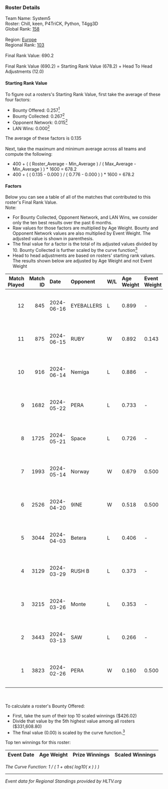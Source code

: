 ### Roster Details<br />
Team Name: System5<br />
Roster: Chill, keen, P4TriCK, Python, T4gg3D<br />
Global Rank: [158](../standings_global.md)<br />
<br />
Region: [Europe]( ../standings_europe.md)<br />
Regional Rank: [103]( ../standings_europe.md)<br />
<br />
Final Rank Value:  690.2<br />
<br />
Final Rank Value (690.2) = Starting Rank Value (678.2) + Head To Head Adjustments (12.0)<br />

#### Starting Rank Value<br />
To figure out a rosters's Starting Rank Value, first take the average of these four factors:<br />
- Bounty Offered: 0.257[<sup>1</sup>](#table2)
- Bounty Collected: 0.267[<sup>2</sup>](#table1)
- Opponent Network: 0.015[<sup>2</sup>](#table1)
- LAN Wins: 0.000[<sup>2</sup>](#table1)

The average of these factors is 0.135<br />
<br />
Next, take the maximum and minimum average across all teams and compute the following:<br />
- 400 + ( ( Roster_Average - Min_Average ) / ( Max_Average - Min_Average ) ) * 1600 = 678.2
- 400 + ( ( 0.135 - 0.000 ) / ( 0.776 - 0.000 ) ) * 1600 = 678.2


#### Factors<br />
Below you can see a table of all of the matches that contributed to this roster's Final Rank Value.<br />
Note:<br />

- For Bounty Collected, Opponent Network, and LAN Wins, we consider only the ten best results over the past 6 months.
- Raw values for those factors are multiplied by Age Weight. Bounty and Opponent Network values are also multiplied by Event Weight. The adjusted value is shown in parenthesis.
- The final value for a factor is the total of its adjusted values divided by 10. Bounty Collected is further scaled by the curve function[<sup>3</sup>](#curveFunction)
- Head to head adjustments are based on rosters' starting rank values. The results shown below are adjusted by Age Weight and not Event Weight
<span id="table1"></span><br />


| Match Played | Match ID | Date       | Opponent   | W/L | Age Weight | Event Weight | Bounty Collected | Opponent Network | LAN Wins  | H2H Adj. | Roster                               |
| -: | -: | :- | :- | :- | :- | :- | :- | :- | :- | -: | :- |
|           12 |      845 | 2024-06-16 | EYEBALLERS | L   | 0.899      | -            | -                | -                | -         |    -7.18 | Chill, keen, P4TriCK, Python, T4gg3D |
|           11 |      875 | 2024-06-15 | RUBY       | W   | 0.892      | 0.143        | 0.096 (0.012)    | 0.506 (0.065)    | 0 (0.000) |    21.65 | Chill, keen, P4TriCK, Python, T4gg3D |
|           10 |      916 | 2024-06-14 | Nemiga     | L   | 0.886      | -            | -                | -                | -         |    -1.78 | Chill, keen, P4TriCK, Python, T4gg3D |
|            9 |     1682 | 2024-05-22 | PERA       | L   | 0.733      | -            | -                | -                | -         |    -4.05 | Chill, keen, P4TriCK, Python, T4gg3D |
|            8 |     1725 | 2024-05-21 | Space      | L   | 0.726      | -            | -                | -                | -         |    -6.19 | Chill, keen, P4TriCK, Python, T4gg3D |
|            7 |     1993 | 2024-05-14 | Norway     | W   | 0.679      | 0.500        | 0.006 (0.002)    | 0.106 (0.036)    | 0 (0.000) |    11.60 | Chill, keen, P4TriCK, Python, T4gg3D |
|            6 |     2526 | 2024-04-20 | 9INE       | W   | 0.518      | 0.500        | 0.000 (0.000)    | 0.067 (0.017)    | 0 (0.000) |     4.87 | Chill, keen, P4TriCK, Python, T4gg3D |
|            5 |     3044 | 2024-04-03 | Betera     | L   | 0.406      | -            | -                | -                | -         |    -5.71 | Chill, keen, P4TriCK, Python, shadiy |
|            4 |     3129 | 2024-03-29 | RUSH B     | L   | 0.373      | -            | -                | -                | -         |    -3.34 | Chill, keen, P4TriCK, Python, shadiy |
|            3 |     3215 | 2024-03-26 | Monte      | L   | 0.353      | -            | -                | -                | -         |    -1.47 | Chill, keen, krii, P4TriCK, Python   |
|            2 |     3443 | 2024-03-13 | SAW        | L   | 0.266      | -            | -                | -                | -         |    -0.45 | Chill, keen, krii, P4TriCK, Python   |
|            1 |     3823 | 2024-02-26 | PERA       | W   | 0.160      | 0.500        | 0.048 (0.004)    | 0.452 (0.036)    | 0 (0.000) |     4.04 | Chill, keen, krii, P4TriCK, Python   |

<br />
<span id="table2"></span><br />
To calculate a roster's Bounty Offered:<br />

- First, take the sum of their top 10 scaled winnings ($426.02)
- Divide that value by the 5th highest value among all rosters ($331,608.80)
- The final value (0.00) is scaled by the curve function.[<sup>3</sup>](#curveFunction)

Top ten winnings for this roster:<br />

| Event Date | Age Weight | Prize Winnings | Scaled Winnings |
| :- | -: | :- | :- |


<span id="curveFunction"></span>_The Curve Function: 1 / ( 1 + abs( log10( x ) ) )_<br />

---
_Event data for Regional Standings provided by HLTV.org_<br />
